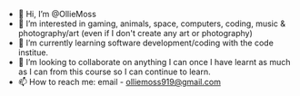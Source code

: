- 👋 Hi, I’m @OllieMoss
- 👀 I’m interested in gaming, animals, space, computers, coding, music & photography/art (even if I don't create any art or photography)
- 🌱 I’m currently learning software development/coding with the code institue.
- 💞️ I’m looking to collaborate on anything I can once I have learnt as much as I can from this course so I can continue to learn.
- 📫 How to reach me: email - olliemoss919@gmail.com

<!---
OllieMoss/OllieMoss is a ✨ special ✨ repository because its `README.md` (this file) appears on your GitHub profile.
You can click the Preview link to take a look at your changes.
--->
